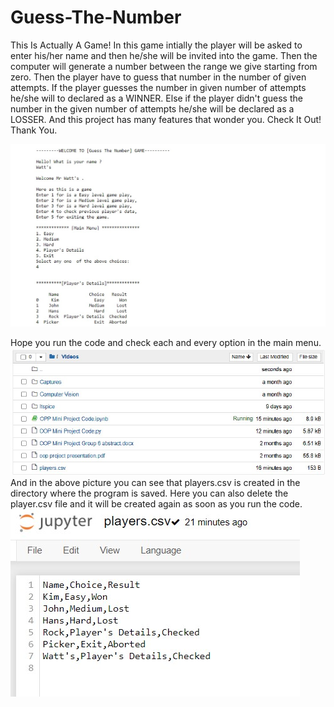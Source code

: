 # Guess-The-Number

This Is Actually A Game! In this game intially the player will be asked to enter his/her name and then he/she will be invited into the game. Then the computer will generate a number between the range we give starting from zero. Then the player have to guess that number in the number of given attempts. If the player guesses the number in given number of attempts he/she will to declared as a WINNER. Else if the player didn't guess the number in the given number of attempts he/she will be declared as a LOSSER. And this project has many features that wonder you. Check It Out! Thank You.

![Output](output.jpg)

Hope you run the code and check each and every option in the main menu.
![Directory](directory.jpg)
And in the above picture you can see that players.csv is created in the directory where the program is saved. Here you can also delete the player.csv file and it will be created again as soon as you run the code.
![CSV File](csv.jpg)
